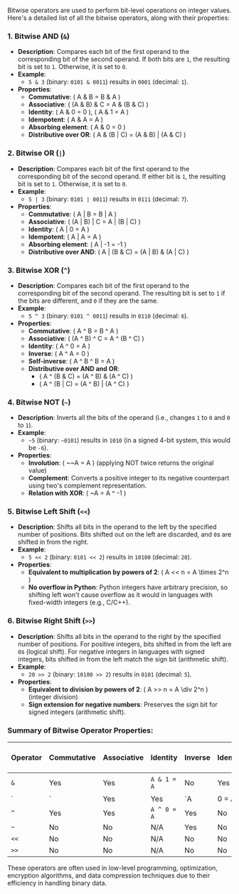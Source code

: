 Bitwise operators are used to perform bit-level operations on integer values. Here's a detailed list of all the bitwise operators, along with their properties:

### 1. **Bitwise AND (`&`)**
- **Description**: Compares each bit of the first operand to the corresponding bit of the second operand. If both bits are `1`, the resulting bit is set to `1`. Otherwise, it is set to `0`.
- **Example**: 
  - `5 & 3` (binary: `0101 & 0011`) results in `0001` (decimal: `1`).
- **Properties**:
  - **Commutative**: \( A & B = B & A \)
  - **Associative**: \( (A & B) & C = A & (B & C) \)
  - **Identity**: \( A & 0 = 0 \), \( A & 1 = A \)
  - **Idempotent**: \( A & A = A \)
  - **Absorbing element**: \( A & 0 = 0 \)
  - **Distributive over OR**: \( A & (B | C) = (A & B) | (A & C) \)

### 2. **Bitwise OR (`|`)**
- **Description**: Compares each bit of the first operand to the corresponding bit of the second operand. If either bit is `1`, the resulting bit is set to `1`. Otherwise, it is set to `0`.
- **Example**: 
  - `5 | 3` (binary: `0101 | 0011`) results in `0111` (decimal: `7`).
- **Properties**:
  - **Commutative**: \( A | B = B | A \)
  - **Associative**: \( (A | B) | C = A | (B | C) \)
  - **Identity**: \( A | 0 = A \)
  - **Idempotent**: \( A | A = A \)
  - **Absorbing element**: \( A | -1 = -1 \)
  - **Distributive over AND**: \( A | (B & C) = (A | B) & (A | C) \)

### 3. **Bitwise XOR (`^`)**
- **Description**: Compares each bit of the first operand to the corresponding bit of the second operand. The resulting bit is set to `1` if the bits are different, and `0` if they are the same.
- **Example**:
  - `5 ^ 3` (binary: `0101 ^ 0011`) results in `0110` (decimal: `6`).
- **Properties**:
  - **Commutative**: \( A ^ B = B ^ A \)
  - **Associative**: \( (A ^ B) ^ C = A ^ (B ^ C) \)
  - **Identity**: \( A ^ 0 = A \)
  - **Inverse**: \( A ^ A = 0 \)
  - **Self-inverse**: \( A ^ B ^ B = A \)
  - **Distributive over AND and OR**:
    - \( A ^ (B & C) = (A ^ B) & (A ^ C) \)
    - \( A ^ (B | C) = (A ^ B) | (A ^ C) \)

### 4. **Bitwise NOT (`~`)**
- **Description**: Inverts all the bits of the operand (i.e., changes `1` to `0` and `0` to `1`).
- **Example**: 
  - `~5` (binary: `~0101`) results in `1010` (in a signed 4-bit system, this would be `-6`).
- **Properties**:
  - **Involution**: \( ~~A = A \) (applying NOT twice returns the original value)
  - **Complement**: Converts a positive integer to its negative counterpart using two's complement representation.
  - **Relation with XOR**: \( ~A = A ^ -1 \)

### 5. **Bitwise Left Shift (`<<`)**
- **Description**: Shifts all bits in the operand to the left by the specified number of positions. Bits shifted out on the left are discarded, and `0`s are shifted in from the right.
- **Example**:
  - `5 << 2` (binary: `0101 << 2`) results in `10100` (decimal: `20`).
- **Properties**:
  - **Equivalent to multiplication by powers of 2**: \( A << n = A \times 2^n \)
  - **No overflow in Python**: Python integers have arbitrary precision, so shifting left won't cause overflow as it would in languages with fixed-width integers (e.g., C/C++).

### 6. **Bitwise Right Shift (`>>`)**
- **Description**: Shifts all bits in the operand to the right by the specified number of positions. For positive integers, bits shifted in from the left are `0`s (logical shift). For negative integers in languages with signed integers, bits shifted in from the left match the sign bit (arithmetic shift).
- **Example**:
  - `20 >> 2` (binary: `10100 >> 2`) results in `0101` (decimal: `5`).
- **Properties**:
  - **Equivalent to division by powers of 2**: \( A >> n = A \div 2^n \) (integer division)
  - **Sign extension for negative numbers**: Preserves the sign bit for signed integers (arithmetic shift).

### Summary of Bitwise Operator Properties:

| Operator | Commutative | Associative | Identity | Inverse | Idempotent | Distributive over Other Ops |
|----------|-------------|-------------|----------|---------|------------|-----------------------------|
| `&`      | Yes         | Yes         | `A & 1 = A` | No      | Yes        | Yes (`&` over `|`)         |
| `|`      | Yes         | Yes         | `A | 0 = A` | No      | Yes        | Yes (`|` over `&`)         |
| `^`      | Yes         | Yes         | `A ^ 0 = A` | Yes     | No         | Yes                         |
| `~`      | No          | No          | N/A        | Yes     | No         | No                          |
| `<<`     | No          | No          | N/A        | No      | No         | N/A                         |
| `>>`     | No          | No          | N/A        | No      | No         | N/A                         |

These operators are often used in low-level programming, optimization, encryption algorithms, and data compression techniques due to their efficiency in handling binary data.